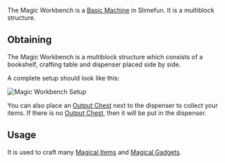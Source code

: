 The Magic Workbench is a [Basic Machine](https://github.com/TheBusyBiscuit/Slimefun4/wiki/Basic-Machine) in Slimefun. It is a multiblock structure.<br>

## Obtaining
The Magic Workbench is a multiblock structure which consists of a bookshelf, crafting table and dispenser placed side by side.<br>

A complete setup should look like this:

![Magic Workbench Setup](https://raw.githubusercontent.com/TheBusyBiscuit/Slimefun4-Wiki/images/multiblock-magic-workbench.png)

You can also place an [Output Chest](https://github.com/TheBusyBiscuit/Slimefun4/wiki/Output-Chest) next to the dispenser to collect your items. If there is no [Output Chest](https://github.com/TheBusyBiscuit/Slimefun4/wiki/Output-Chest), then it will be put in the dispenser.

## Usage
It is used to craft many [Magical Items](https://github.com/TheBusyBiscuit/Slimefun4/wiki/Magical-Items) and [Magical Gadgets](https://github.com/TheBusyBiscuit/Slimefun4/wiki/Magical-Gadgets).
